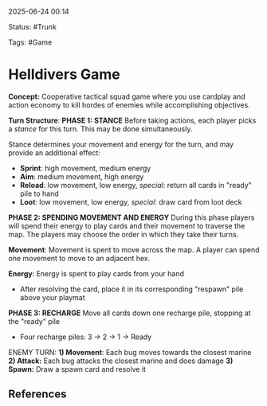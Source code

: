 2025-06-24 00:14

Status: #Trunk 

Tags: #Game 

# Helldivers Game
**Concept:** Cooperative tactical squad game where you use cardplay and action economy to kill hordes of enemies while accomplishing objectives. 

**Turn Structure**:
**PHASE 1: STANCE**
Before taking actions, each player picks a *stance* for this turn. This may be done simultaneously. 

Stance determines your movement and energy for the turn, and may provide an additional effect: 
- **Sprint**: high movement, medium energy
- **Aim**: medium movement, high energy
- **Reload**: low movement, low energy, *special*: return all cards in "ready" pile to hand
- **Loot**: low movement, low energy, *special*: draw card from loot deck

**PHASE 2: SPENDING MOVEMENT AND ENERGY**
During this phase players will spend their energy to play cards and their movement to traverse the map. The players may choose the order in which they take their turns.

**Movement**:
Movement is spent to move across the map. A player can spend one movement to move to an adjacent hex. 

**Energy**: 
Energy is spent to play cards from your hand
- After resolving the card, place it in its corresponding "respawn" pile above your playmat

**PHASE 3: RECHARGE**
Move all cards down one recharge pile, stopping at the "ready" pile
- Four recharge piles: 3 -> 2 -> 1 -> Ready

ENEMY TURN:
**1) Movement**: Each bug moves towards the closest marine
**2) Attack:** Each bug attacks the closest marine and does damage
**3) Spawn:** Draw a spawn card and resolve it
## References
